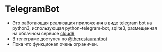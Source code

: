 TelegramBot 
============
* Это работающая реализация приложения в виде telegram bot на python3, использующая python-telegram-bot, sqlite3, размещенная на облачном сервисе [cloud9](https://ide.c9.io/)
* В телеграме доступен по [@therestaurantbot](https://telegram.me/therestaurantbot)
* Пока что функционал очень ограничен.
